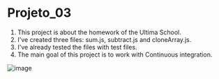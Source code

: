 # Projeto_03
1. This project is about the homework of the Ultima School.
2. I've created three files: sum.js, subtract.js and cloneArray.js.
3. I've already tested the files with test files.
4. The main goal of this project is to work with Continuous integration.


![image](https://user-images.githubusercontent.com/91019951/190874679-ed91e581-f6d7-490a-bcc8-3ed689fd9bb0.png)
